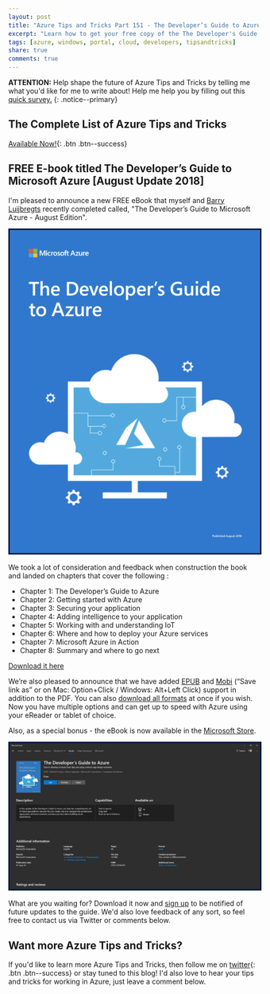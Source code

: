 ```yaml
---
layout: post
title: "Azure Tips and Tricks Part 151 - The Developer’s Guide to Azure August Update is now Available"
excerpt: "Learn how to get your free copy of the The Developer's Guide to Microsoft Azure"
tags: [azure, windows, portal, cloud, developers, tipsandtricks]
share: true
comments: true
---
```


**ATTENTION:** Help shape the future of Azure Tips and Tricks by telling me what you'd like for me to write about! Help me help you by filling out this [quick survey.](https://forms.office.com/Pages/ResponsePage.aspx?id=v4j5cvGGr0GRqy180BHbR0m_7PjUWSdOsfLRTa0HuzZUNE1PS1ZNR0pOUktSTUE2Wk0yWUxRQVI1WC4u)
{: .notice--primary}

## The Complete List of Azure Tips and Tricks

[Available Now!](https://michaelcrump.net/azure-tips-and-tricks-complete-list/){: .btn .btn--success} 

## FREE E-book titled The Developer’s Guide to Microsoft Azure [August Update 2018]

I'm pleased to announce a new FREE eBook that myself and [Barry Luijbregts](https://twitter.com/AzureBarry) recently completed called, "The Developer’s Guide to Microsoft Azure - August Edition".

<img style="border:3px solid #021a40" src="/files/azdevguide1.png">

We took a lot of consideration and feedback when construction the book and landed on chapters that cover the following :

* Chapter 1: The Developer’s Guide to Azure
* Chapter 2: Getting started with Azure
* Chapter 3: Securing your application
* Chapter 4: Adding intelligence to your application
* Chapter 5: Working with and understanding IoT
* Chapter 6: Where and how to deploy your Azure services
* Chapter 7: Microsoft Azure in Action
* Chapter 8: Summary and where to go next

[Download it here](https://aka.ms/azuredevebook)

We’re also pleased to announce that we have added [EPUB](http://aka.ms/azuredevebook/epub) and [Mobi](http://aka.ms/azuredevebook/mobi) (“Save link as” or on Mac: Option+Click / Windows: Alt+Left Click) support in addition to the PDF. You can also [download all formats](http://aka.ms/azuredevebook/zip) at once if you wish. Now you have multiple options and can get up to speed with Azure using your eReader or tablet of choice.

Also, as a special bonus - the eBook is now available in the [Microsoft Store](https://www.microsoft.com/en-us/p/the-developers-guide-to-azure/fgqpf3gzx1bk).

<img style="border:3px solid #021a40" src="/files/azdevguide2.jpg">

What are you waiting for? Download it now and [sign up](https://info.microsoft.com/guide-for-developers.html?ls=Website) to be notified of future updates to the guide. We'd also love feedback of any sort, so feel free to contact us via Twitter or comments below. 


## Want more Azure Tips and Tricks?

If you'd like to learn more Azure Tips and Tricks, then follow me on [twitter](http://twitter.com/mbcrump){: .btn .btn--success} or stay tuned to this blog! I'd also love to hear your tips and tricks for working in Azure, just leave a comment below. 